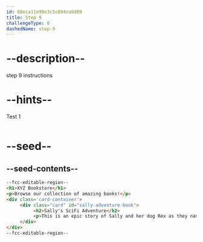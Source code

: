 ```yaml
---
id: 68eca11e99e3c5c894ca9d69
title: Step 9
challengeType: 0
dashedName: step-9
---
```


# --description--

step 9 instructions

# --hints--

Test 1

```js

```

# --seed--

## --seed-contents--

```html
--fcc-editable-region--
<h1>XYZ Bookstore</h1>
<p>Browse our collection of amazing books!</p>
<div class='card-container'>
     <div class="card" id="sally-adventure-book">
          <h2>Sally's SciFi Adventure</h2>
          <p>This is an epic story of Sally and her dog Rex as they navigate through other worlds.</p>
     </div>
</div>
--fcc-editable-region--
```
